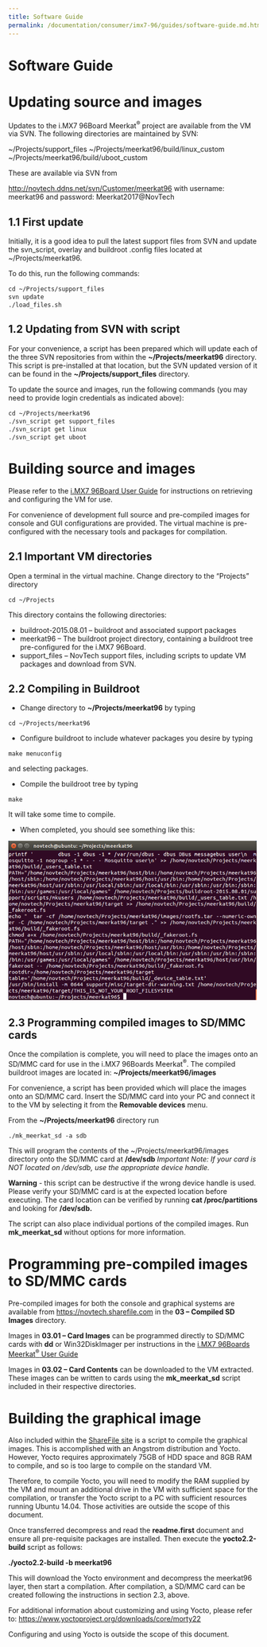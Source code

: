 ```yaml
---
title: Software Guide
permalink: /documentation/consumer/imx7-96/guides/software-guide.md.html
---
```

# Software Guide

# Updating source and images

Updates to the i.MX7 96Board Meerkat<sup>®</sup> project are available from the VM via SVN.
The following directories are maintained by SVN:

~/Projects/support_files
~/Projects/meerkat96/build/linux_custom
~/Projects/meerkat96/build/uboot_custom

These are available via SVN from

http://novtech.ddns.net/svn/Customer/meerkat96
with username: meerkat96
and password: Meerkat2017@NovTech

## 1.1	First update

Initially, it is a good idea to pull the latest support files from SVN and update the svn_script, overlay and buildroot .config files located at ~/Projects/meerkat96.

To do this, run the following commands:
```
cd ~/Projects/support_files
svn update
./load_files.sh
```
## 1.2	Updating from SVN with script

For your convenience, a script has been prepared which will update each of the three SVN repositories from within the **~/Projects/meerkat96** directory. This script is pre-installed at that location, but the SVN updated version of it can be found in the **~/Projects/support_files** directory.

To update the source and images, run the following commands (you may need to provide login credentials as indicated above):
```
cd ~/Projects/meerkat96
./svn_script get support_files
./svn_script get linux
./svn_script get uboot
```

# Building source and images


Please refer to the [i.MX7 96Board User Guide](guides/user-guide.md) for instructions on retrieving and configuring the VM for use.

For convenience of development full source and pre-compiled images for console and GUI configurations are provided. The virtual machine is pre-configured with the necessary tools and packages for compilation.

## 2.1	Important VM directories

Open a terminal in the virtual machine.
Change directory to the “Projects” directory
```
cd ~/Projects
```

This directory contains the following directories:
 - buildroot-2015.08.01 – buildroot and associated support packages
 - meerkat96 – The buildroot project directory, containing a buildroot tree pre-configured for the i.MX7 96Board.
 - support_files – NovTech support files, including scripts to update VM packages and download from SVN.

## 2.2	Compiling in Buildroot

 - Change directory to **~/Projects/meerkat96** by typing
 ```
 cd ~/Projects/meerkat96
 ```

 - Configure buildroot to include whatever packages you desire by typing
 ```
 make menuconfig
 ```
  and selecting packages.

 - Compile the buildroot tree by typing
 ```
 make
 ```
  It will take some time to compile.

 - When completed, you should see something like this:

 <img src="../additional-docs/images/images-software/completed-compilation-buildroot.png" data-canonical-src="../additional-docs/images/images-software/completed-compilation-buildroot.png" width="500" height="320" />

## 2.3	Programming compiled images to SD/MMC cards

Once the compilation is complete, you will need to place the images onto an SD/MMC card for use in the i.MX7 96Boards Meerkat<sup>®</sup>. The compiled buildroot images are located in: **~/Projects/meerkat96/images**

For convenience, a script has been provided which will place the images onto an SD/MMC card.
Insert the SD/MMC card into your PC and connect it to the VM by selecting it from the **Removable devices** menu.

From the **~/Projects/meerkat96** directory run
```
./mk_meerkat_sd -a sdb
```

This will program the contents of the ~/Projects/meerkat96/images directory onto the SD/MMC card at **/dev/sdb**
*Important Note: If your card is NOT located on /dev/sdb, use the appropriate device handle.*

**Warning** - this script can be destructive if the wrong device handle is used. Please verify your SD/MMC card is at the expected location before executing. The card location can be verified by running **cat /proc/partitions** and looking for **/dev/sdb.**

The script can also place individual portions of the compiled images. Run **mk_meerkat_sd** without options for more information.

#	Programming pre-compiled images to SD/MMC cards

Pre-compiled images for both the console and graphical systems are available from https://novtech.sharefile.com in the **03 – Compiled SD Images** directory.

Images in **03.01 – Card Images** can be programmed directly to SD/MMC cards with **dd** or Win32DiskImager per instructions in the [i.MX7 96Boards Meerkat<sup>®</sup> User Guide](../guides/user-guide.md)

Images in **03.02 – Card Contents** can be downloaded to the VM extracted. These images can be written to cards using the **mk_meerkat_sd** script included in their respective directories.

#	Building the graphical image

Also included within the [ShareFile site](https://novtech.sharefile.com) is a script to compile the graphical images. This is accomplished with an Angstrom distribution and Yocto.  However, Yocto requires approximately 75GB of HDD space and 8GB RAM to compile, and so is too large to compile on the standard VM.

Therefore, to compile Yocto, you will need to modify the RAM supplied by the VM and mount an additional drive in the VM with sufficient space for the compilation, or transfer the Yocto script to a PC with sufficient resources running Ubuntu 14.04. Those activities are outside the scope of this document.

Once transferred decompress and read the **readme.first** document and ensure all pre-requisite packages are installed. Then execute the **yocto2.2-build** script as follows:

**./yocto2.2-build -b meerkat96**

This will download the Yocto environment and decompress the meerkat96 layer, then start a compilation. After compilation, a SD/MMC card can be created following the instructions in section 2.3, above.

For additional information about customizing and using Yocto, please refer to: https://www.yoctoproject.org/downloads/core/morty22

Configuring and using Yocto is outside the scope of this document.
